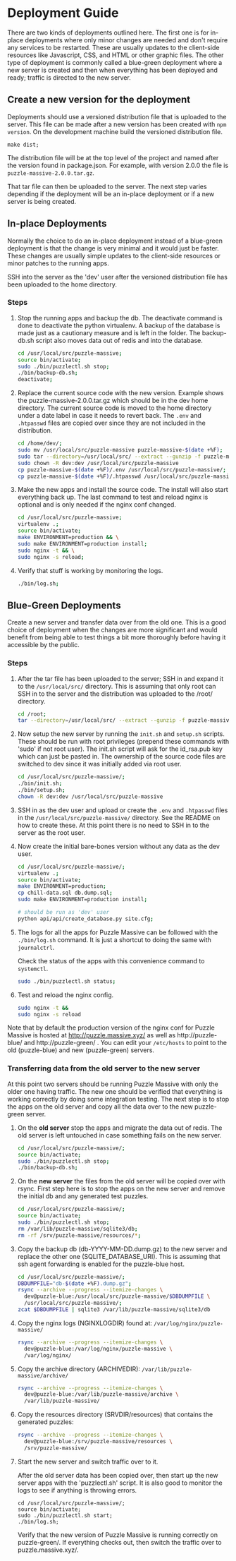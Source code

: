 # Deployment Guide

There are two kinds of deployments outlined here.  The first one is for in-place
deployments where only minor changes are needed and don't require any services
to be restarted.  These are usually updates to the client-side resources like
Javascript, CSS, and HTML or other graphic files. The other type of deployment
is commonly called a blue-green deployment where a new server is created and
then when everything has been deployed and ready; traffic is directed to the new
server.

## Create a new version for the deployment

Deployments should use a versioned distribution file that is uploaded to the
server.  This file can be made after a new version has been created with `npm
version`.  On the development machine build the versioned distribution file.

```
make dist;
```

The distribution file will be at the top level of the project and named after
the version found in package.json.  For example, with version 2.0.0 the file is
`puzzle-massive-2.0.0.tar.gz`.

That tar file can then be uploaded to the server.  The next step varies
depending if the deployment will be an in-place deployment or if a new server
is being created.


## In-place Deployments

Normally the choice to do an in-place deployment instead of a blue-green
deployment is that the change is very minimal and it would just be faster.
These changes are usually simple updates to the client-side resources or minor
patches to the running apps.

SSH into the server as the 'dev' user after the versioned distribution file has
been uploaded to the home directory.

### Steps

1)  Stop the running apps and backup the db.  The deactivate command is done to
    deactivate the python virtualenv.  A backup of the database is made just as
    a cautionary measure and is left in the folder.  The backup-db.sh script
    also moves data out of redis and into the database.

    ```bash
    cd /usr/local/src/puzzle-massive;
    source bin/activate;
    sudo ./bin/puzzlectl.sh stop;
    ./bin/backup-db.sh;
    deactivate;
    ```

2)  Replace the current source code with the new version.  Example shows the
    puzzle-massive-2.0.0.tar.gz which should be in the dev home directory.  The
    current source code is moved to the home directory under a date label in
    case it needs to revert back. The `.env` and `.htpasswd` files are copied
    over since they are not included in the distribution.

    ```bash
    cd /home/dev/;
    sudo mv /usr/local/src/puzzle-massive puzzle-massive-$(date +%F);
    sudo tar --directory=/usr/local/src/ --extract --gunzip -f puzzle-massive-2.0.0.tar.gz
    sudo chown -R dev:dev /usr/local/src/puzzle-massive
    cp puzzle-massive-$(date +%F)/.env /usr/local/src/puzzle-massive/;
    cp puzzle-massive-$(date +%F)/.htpasswd /usr/local/src/puzzle-massive/;
    ```

3)  Make the new apps and install the source code.  The install will also start
    everything back up.  The last command to test and reload nginx is optional
    and is only needed if the nginx conf changed.

    ```bash
    cd /usr/local/src/puzzle-massive;
    virtualenv .;
    source bin/activate;
    make ENVIRONMENT=production && \
    sudo make ENVIRONMENT=production install;
    sudo nginx -t && \
    sudo nginx -s reload;
    ```

4)  Verify that stuff is working by monitoring the logs.

    ```bash
    ./bin/log.sh;
    ```


## Blue-Green Deployments

Create a new server and transfer data over from the old one.  This is a good
choice of deployment when the changes are more significant and would benefit
from being able to test things a bit more thoroughly before having it accessible
by the public.

### Steps

1)  After the tar file has been uploaded to the server; SSH in and expand it to
    the `/usr/local/src/` directory.  This is assuming that only root can SSH in
    to the server and the distribution was uploaded to the /root/ directory.

    ```bash
    cd /root;
    tar --directory=/usr/local/src/ --extract --gunzip -f puzzle-massive-2.0.0.tar.gz
    ```

2)  Now setup the new server by running the `init.sh` and `setup.sh` scripts.
    These should be run with root privileges (prepend these commands with 'sudo'
    if not root user).  The init.sh script will ask for the id_rsa.pub key which
    can just be pasted in. The ownership of the source code files are switched
    to dev since it was initially added via root user.

    ```bash
    cd /usr/local/src/puzzle-massive/;
    ./bin/init.sh;
    ./bin/setup.sh;
    chown -R dev:dev /usr/local/src/puzzle-massive
    ```

3)  SSH in as the dev user and upload or create the `.env` and `.htpasswd` files
    in the `/usr/local/src/puzzle-massive/` directory.  See the README on how to
    create these.  At this point there is no need to SSH in to the server as the
    root user.

4)  Now create the initial bare-bones version without any data as the dev user.

    ```bash
    cd /usr/local/src/puzzle-massive/;
    virtualenv .;
    source bin/activate;
    make ENVIRONMENT=production;
    cp chill-data.sql db.dump.sql;
    sudo make ENVIRONMENT=production install;

    # should be run as 'dev' user
    python api/api/create_database.py site.cfg;
    ```


5)  The logs for all the apps for Puzzle Massive can be followed with the
    `./bin/log.sh` command.  It is just a shortcut to doing the same with
    `journalctrl`.

    Check the status of the apps with this convenience command to `systemctl`.

    ```bash
    sudo ./bin/puzzlectl.sh status;
    ```

6)  Test and reload the nginx config.

    ```bash
    sudo nginx -t &&
    sudo nginx -s reload
    ```

Note that by default the production version of the nginx conf for Puzzle Massive
is hosted at http://puzzle.massive.xyz/ as well as http://puzzle-blue/ and
http://puzzle-green/ .  You can edit your `/etc/hosts` to point to the old
(puzzle-blue) and new (puzzle-green) servers.

### Transferring data from the old server to the new server

At this point two servers should be running Puzzle Massive with only the older
one having traffic.  The new one should be verified that everything is working
correctly by doing some integration testing.  The next step is to stop the apps
on the old server and copy all the data over to the new puzzle-green server.

1)  On the **old server** stop the apps and migrate the data out of redis.  The old
    server is left untouched in case something fails on the new server.

    ```bash
    cd /usr/local/src/puzzle-massive/;
    source bin/activate;
    sudo ./bin/puzzlectl.sh stop;
    ./bin/backup-db.sh;
    ```

2)  On the **new server** the files from the old server will be copied over with
    rsync.  First step here is to stop the apps on the new server and remove the
    initial db and any generated test puzzles.

    ```bash
    cd /usr/local/src/puzzle-massive/;
    source bin/activate;
    sudo ./bin/puzzlectl.sh stop;
    rm /var/lib/puzzle-massive/sqlite3/db;
    rm -rf /srv/puzzle-massive/resources/*;
    ```

3)  Copy the backup db (db-YYYY-MM-DD.dump.gz) to the new server and replace the
    other one (SQLITE_DATABASE_URI).  This is assuming that ssh agent forwarding
    is enabled for the puzzle-blue host.

    ```bash
    cd /usr/local/src/puzzle-massive/;
    DBDUMPFILE="db-$(date +%F).dump.gz";
    rsync --archive --progress --itemize-changes \
      dev@puzzle-blue:/usr/local/src/puzzle-massive/$DBDUMPFILE \
      /usr/local/src/puzzle-massive/;
    zcat $DBDUMPFILE | sqlite3 /var/lib/puzzle-massive/sqlite3/db
    ```

4)  Copy the nginx logs (NGINXLOGDIR) found at: `/var/log/nginx/puzzle-massive/`

    ```bash
    rsync --archive --progress --itemize-changes \
      dev@puzzle-blue:/var/log/nginx/puzzle-massive \
      /var/log/nginx/
    ```

5)  Copy the archive directory (ARCHIVEDIR): `/var/lib/puzzle-massive/archive/`

    ```bash
    rsync --archive --progress --itemize-changes \
      dev@puzzle-blue:/var/lib/puzzle-massive/archive \
      /var/lib/puzzle-massive/
    ```

6)  Copy the resources directory (SRVDIR/resources) that contains the generated
    puzzles:

    ```bash
    rsync --archive --progress --itemize-changes \
      dev@puzzle-blue:/srv/puzzle-massive/resources \
      /srv/puzzle-massive/
    ```

7)  Start the new server and switch traffic over to it.

    After the old server data has been copied over, then start up the new server
    apps with the 'puzzlectl.sh' script.  It is also good to monitor the logs to see
    if anything is throwing errors.

    ```
    cd /usr/local/src/puzzle-massive/;
    source bin/activate;
    sudo ./bin/puzzlectl.sh start;
    ./bin/log.sh;
    ```

    Verify that the new version of Puzzle Massive is running correctly on
    puzzle-green/. If everything checks out, then switch the traffic over to
    puzzle.massive.xyz/. 
